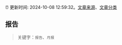:alarm_clock: 更新时间: 2024-10-08 12:59:32。[文章来源](/README.md)、[文章分类](/TAGS.md)

## 报告


> 关键字：`报告`、`月报`



